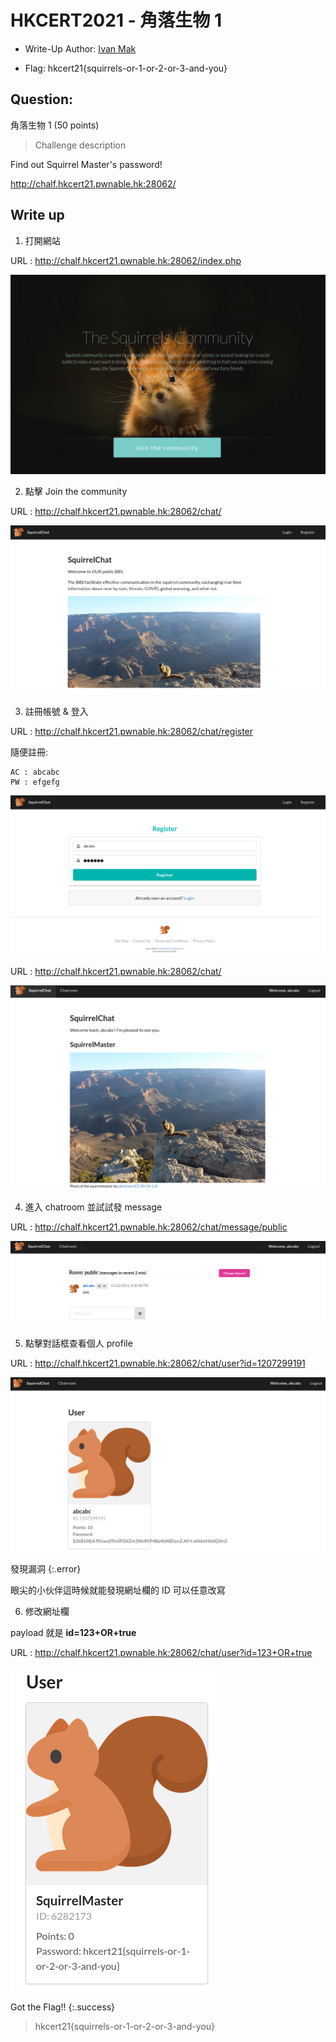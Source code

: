 # HKCERT2021 - 角落生物 1
- Write-Up Author: [Ivan Mak](https://hackmd.io/JH0dysBTSx6H1o1PZ7OqWg)

- Flag: hkcert21{squirrels-or-1-or-2-or-3-and-you}

## **Question:**
角落生物 1 (50 points)

>Challenge description

Find out Squirrel Master's password!

http://chalf.hkcert21.pwnable.hk:28062/

## Write up
1. 打開網站

URL : http://chalf.hkcert21.pwnable.hk:28062/index.php

![img](./img/1.png)

2. 點擊 Join the community

URL : http://chalf.hkcert21.pwnable.hk:28062/chat/

![img](./img/2.png)

3. 註冊帳號 & 登入

URL : http://chalf.hkcert21.pwnable.hk:28062/chat/register

隨便註冊:
```
AC : abcabc
PW : efgefg
```

![img](./img/3.png)

URL : http://chalf.hkcert21.pwnable.hk:28062/chat/

![img](./img/4.png)

4. 進入 chatroom 並試試發 message

URL : http://chalf.hkcert21.pwnable.hk:28062/chat/message/public

![img](./img/5.png)

5. 點擊對話框查看個人 profile

URL : http://chalf.hkcert21.pwnable.hk:28062/chat/user?id=1207299191

![img](./img/6.png)

發現漏洞
{:.error}

眼尖的小伙伴這時候就能發現網址欄的 ID 可以任意改寫

6. 修改網址欄

payload 就是 **id=123+OR+true**

URL : http://chalf.hkcert21.pwnable.hk:28062/chat/user?id=123+OR+true

![img](./img/7.png)

Got the Flag!!
{:.success}

> hkcert21{squirrels-or-1-or-2-or-3-and-you}

